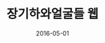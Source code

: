 ---
layout: post
title:  "장기하와얼굴들 웹"
date:   2016-05-01
categories: work
sub-cat: commissioned work
bg-color-1:	fff
bg-color-2: 010acc
img:
    - /img/kiha/01.png
    - /img/kiha/04.png
    - /img/kiha/05.png
    - /img/kiha/06.png
    - /img/kiha/07.png
    - /img/kiha/08.png
collab: 
    - "client.두루두루"
    - "coding.이치원"
    - "[visit website](http://kihafaces.com)"
txt:
---